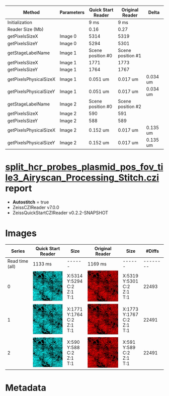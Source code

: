 |  Method            | Parameters       | Quick Start Reader | Original Reader | Delta  |
| -------------------|------------------|--------------------|-----------------|------- |
| Initialization     |                  |9 ms|9 ms|        |
| Reader Size (Mb)     |                  |0.16|0.27|        |
| getPixelsSizeX| Image 0 | 5314| 5319| |
| getPixelsSizeY| Image 0 | 5294| 5301| |
| getStageLabelName| Image 1 | Scene position #0| Scene position #1| |
| getPixelsSizeX| Image 1 | 1771| 1773| |
| getPixelsSizeY| Image 1 | 1764| 1767| |
| getPixelsPhysicalSizeX| Image 1 | 0.051 um | 0.017 um | 0.034 um |
| getPixelsPhysicalSizeY| Image 1 | 0.051 um | 0.017 um | 0.034 um |
| getStageLabelName| Image 2 | Scene position #0| Scene position #2| |
| getPixelsSizeX| Image 2 | 590| 591| |
| getPixelsSizeY| Image 2 | 588| 589| |
| getPixelsPhysicalSizeX| Image 2 | 0.152 um | 0.017 um | 0.135 um |
| getPixelsPhysicalSizeY| Image 2 | 0.152 um | 0.017 um | 0.135 um |
# [split_hcr_probes_plasmid_pos_fov_tile3_Airyscan_Processing_Stitch.czi](https://zenodo.org/record/8015721/files/split_hcr_probes_plasmid_pos_fov_tile3_Airyscan_Processing_Stitch.czi) report
 - **Autostitch** = true
 - ZeissCZIReader v7.0.0
 - ZeissQuickStartCZIReader v0.2.2-SNAPSHOT

# Images 

| Series            | Quick Start Reader | Size | Original Reader | Size | #Diffs |
|-------------------|--------------------|------|-----------------|------|--------|
| Read time (all)   |1133 ms|------|1169 ms|------|--------|
|0|![split_hcr_probes_plasmid_pos_fov_tile3_Airyscan_Processing_Stitch.quick_true.flat_true.stitch_true.series_0.jpg](split_hcr_probes_plasmid_pos_fov_tile3_Airyscan_Processing_Stitch/split_hcr_probes_plasmid_pos_fov_tile3_Airyscan_Processing_Stitch.quick_true.flat_true.stitch_true.series_0.jpg)|X:5314<br>Y:5294<br>C:2<br>Z:1<br>T:1|![split_hcr_probes_plasmid_pos_fov_tile3_Airyscan_Processing_Stitch.quick_false.flat_true.stitch_true.series_0.jpg](split_hcr_probes_plasmid_pos_fov_tile3_Airyscan_Processing_Stitch/split_hcr_probes_plasmid_pos_fov_tile3_Airyscan_Processing_Stitch.quick_false.flat_true.stitch_true.series_0.jpg)|X:5319<br>Y:5301<br>C:2<br>Z:1<br>T:1|22493|
|1|![split_hcr_probes_plasmid_pos_fov_tile3_Airyscan_Processing_Stitch.quick_true.flat_true.stitch_true.series_1.jpg](split_hcr_probes_plasmid_pos_fov_tile3_Airyscan_Processing_Stitch/split_hcr_probes_plasmid_pos_fov_tile3_Airyscan_Processing_Stitch.quick_true.flat_true.stitch_true.series_1.jpg)|X:1771<br>Y:1764<br>C:2<br>Z:1<br>T:1|![split_hcr_probes_plasmid_pos_fov_tile3_Airyscan_Processing_Stitch.quick_false.flat_true.stitch_true.series_1.jpg](split_hcr_probes_plasmid_pos_fov_tile3_Airyscan_Processing_Stitch/split_hcr_probes_plasmid_pos_fov_tile3_Airyscan_Processing_Stitch.quick_false.flat_true.stitch_true.series_1.jpg)|X:1773<br>Y:1767<br>C:2<br>Z:1<br>T:1|22491|
|2|![split_hcr_probes_plasmid_pos_fov_tile3_Airyscan_Processing_Stitch.quick_true.flat_true.stitch_true.series_2.jpg](split_hcr_probes_plasmid_pos_fov_tile3_Airyscan_Processing_Stitch/split_hcr_probes_plasmid_pos_fov_tile3_Airyscan_Processing_Stitch.quick_true.flat_true.stitch_true.series_2.jpg)|X:590<br>Y:588<br>C:2<br>Z:1<br>T:1|![split_hcr_probes_plasmid_pos_fov_tile3_Airyscan_Processing_Stitch.quick_false.flat_true.stitch_true.series_2.jpg](split_hcr_probes_plasmid_pos_fov_tile3_Airyscan_Processing_Stitch/split_hcr_probes_plasmid_pos_fov_tile3_Airyscan_Processing_Stitch.quick_false.flat_true.stitch_true.series_2.jpg)|X:591<br>Y:589<br>C:2<br>Z:1<br>T:1|22491|

# Metadata

